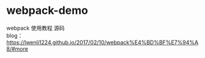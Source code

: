 # webpack-demo
webpack 使用教程 源码  
blog：https://lwenli1224.github.io/2017/02/10/webpack%E4%BD%BF%E7%94%A8/#more
